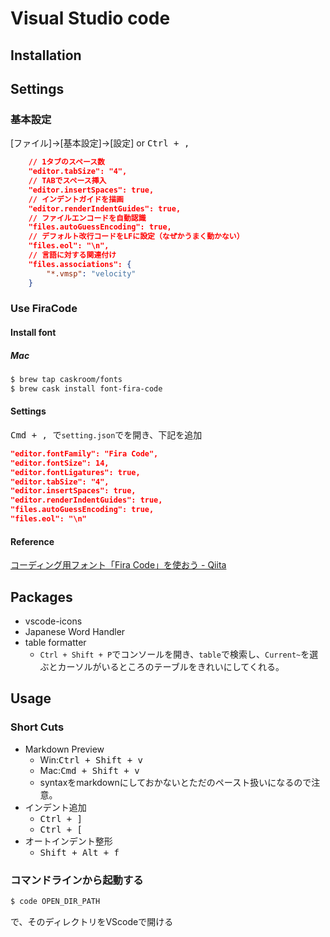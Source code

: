 # Visual Studio code
## Installation

## Settings
### 基本設定
[ファイル]->[基本設定]->[設定] or <kbd>Ctrl + , </kbd>
```json
	// 1タブのスペース数
	"editor.tabSize": "4",
	// TABでスペース挿入
	"editor.insertSpaces": true,
	// インデントガイドを描画
	"editor.renderIndentGuides": true,
	// ファイルエンコードを自動認識
	"files.autoGuessEncoding": true,
	// デフォルト改行コードをLFに設定（なぜかうまく動かない）
	"files.eol": "\n",
	// 言語に対する関連付け
	"files.associations": {
		"*.vmsp": "velocity"
	}
```

### Use FiraCode
#### Install font
##### Mac
```bash
$ brew tap caskroom/fonts
$ brew cask install font-fira-code
```
#### Settings
<kbd>Cmd + , </kbd>で`setting.json`でを開き、下記を追加
```json
"editor.fontFamily": "Fira Code",
"editor.fontSize": 14,
"editor.fontLigatures": true,
"editor.tabSize": "4",
"editor.insertSpaces": true,
"editor.renderIndentGuides": true,
"files.autoGuessEncoding": true,
"files.eol": "\n"
```
#### Reference
[コーディング用フォント「Fira Code」を使おう - Qiita](http://qiita.com/shuntksh/items/1995e87fe5c1ac88296f?utm_source=Qiita%E3%83%8B%E3%83%A5%E3%83%BC%E3%82%B9&utm_campaign=ea92dc4aeb-Qiita_newsletter_243_18_1_2017&utm_medium=email&utm_term=0_e44feaa081-ea92dc4aeb-33166133)

## Packages
- vscode-icons
- Japanese Word Handler
- table formatter
	* `Ctrl + Shift + P`でコンソールを開き、`table`で検索し、`Current~`を選ぶとカーソルがいるところのテーブルをきれいにしてくれる。

## Usage
### Short Cuts
- Markdown Preview
	+ Win:<kbd>Ctrl + Shift + v</kbd>
	+ Mac:<kbd>Cmd + Shift + v</kbd>
	+ syntaxをmarkdownにしておかないとただのペースト扱いになるので注意。
- インデント追加
	+ <kbd>Ctrl + ]</kbd>
	+ <kbd>Ctrl + [</kbd>
- オートインデント整形
	+ <kbd>Shift + Alt + f </kbd>
### コマンドラインから起動する
```bash
$ code OPEN_DIR_PATH
```
で、そのディレクトリをVScodeで開ける
